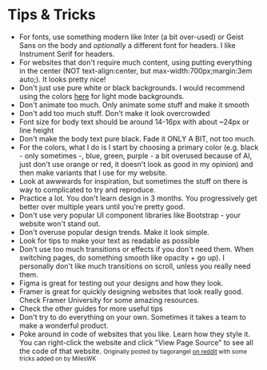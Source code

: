 # Tips & Tricks

* For fonts, use something modern like Inter (a bit over-used) or Geist Sans on the body and *optionally* a different font for headers. I like Instrument Serif for headers.
* For websites that don't require much content, using putting everything in the center (NOT text-align:center, but max-width:700px;margin:3em auto;). It looks pretty nice!
* Don't just use pure white or black backgrounds. I would recommend using the colors [here](https://pbs.twimg.com/media/F4c_l-DXsAIIcOW?format=png&name=small) for light mode backgrounds.
* Don't animate too much. Only animate some stuff and make it smooth
* Don't add too much stuff. Don't make it look overcrowded
* Font size for body text should be around 14-16px with about ~24px or line height
* Don't make the body text pure black. Fade it ONLY A BIT, not too much.
* For the colors, what I do is I start by choosing a primary color (e.g. black - only sometimes -, blue, green, purple - a bit overused because of AI, just don't use orange or red, it doesn't look as good in my opinion) and then make variants that I use for my website.
* Look at awwwards for inspiration, but sometimes the stuff on there is way to complicated to try and reproduce.
* Practice a lot. You don't learn design in 3 months. You progressively get better over multiple years until you're pretty good.
* Don't use very popular UI component libraries like Bootstrap - your website won't stand out.
* Don't overuse popular design trends. Make it look simple.
* Look for tips to make your text as readable as possible
* Don't use too much transitions or effects if you don't need them. When switching pages, do something smooth like opacity + go up). I personally don't like much transitions on scroll, unless you really need them.
* Figma is great for testing out your designs and how they look. 
* Framer is great for quickly designing websites that look really good. Check Framer University for some amazing resources.
* Check the other guides for more useful tips
* Don't try to do everything on your own. Sometimes it takes a team to make a wonderful product.
* Poke around in code of websites that you like. Learn how they style it. You can right-click the website and click "View Page Source" to see all the code of that website.
<small>Originally posted by tiagorangel [on reddit](https://www.reddit.com/r/css/comments/1cl7va7/comment/l2txrkl/) with some tricks added on by MilesWK</small>
